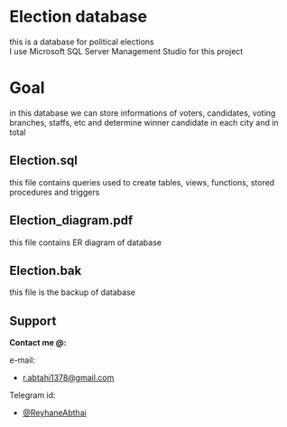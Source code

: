 # Election database
this is a database for political elections  
I use Microsoft SQL Server Management Studio for this project
# Goal  
in this database we can store informations of voters, candidates, voting branches, staffs, etc and determine winner candidate in each city and in total    
## Election.sql  
this file contains queries used to create tables, views, functions, stored procedures and triggers  
## Election_diagram.pdf  
this file contains ER diagram of database  
## Election.bak
this file is the backup of database
## Support

**Contact me @:**

e-mail:

* r.abtahi1378@gmail.com

Telegram id:

* [@ReyhaneAbthai](https://t.me/ReyhaneAbtahi)

